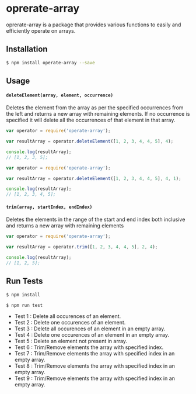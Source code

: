 # oprerate-array
oprerate-array is a package that provides various functions to easily and efficiently operate on arrays.


## Installation

```bash
$ npm install operate-array --save
```

## Usage

#### `deleteElement(array, element, occurrence)`

Deletes the element from the array as per the specified occurrences from the left and returns a new array with remaining elements.
If no occurrence is specified it will delete all the occurrences of that element in that array.

```javascript
var operator = require('operate-array');

var resultArray = operator.deleteElement([1, 2, 3, 4, 4, 5], 4);

console.log(resultArray);
// [1, 2, 3, 5];
```

```javascript
var operator = require('operate-array');

var resultArray = operator.deleteElement([1, 2, 3, 4, 4, 5], 4, 1);

console.log(resultArray);
// [1, 2, 3, 4, 5];
```

#### `trim(array, startIndex, endIndex)`

Deletes the elements in the range of the start and end index both inclusive and returns a new array with remaining elements

```javascript
var operator = require('operate-array');

var resultArray = operator.trim([1, 2, 3, 4, 4, 5], 2, 4);

console.log(resultArray);
// [1, 2, 5];
```

## Run Tests

```bash
$ npm install
```
```bash
$ npm run test
```

* Test 1 : Delete all occurences of an element.
* Test 2 : Delete one occurences of an element.
* Test 3 : Delete all occurences of an element in an empty array.
* Test 4 : Delete one occurences of an element in an empty array.
* Test 5 : Delete an element not present in array.
* Test 6 : Trim/Remove elements the array with specified index.
* Test 7 : Trim/Remove elements the array with specified index in an empty array.
* Test 8 : Trim/Remove elements the array with specified index in an empty array.
* Test 9 : Trim/Remove elements the array with specified index in an empty array.
